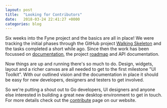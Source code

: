 ```yaml
---
layout: post
title:  "Looking for Contributors"
date:   2018-03-24 22:41:27 +0000
categories: blog
---
```


Six weeks into the Fyne project and the basics are all in place!
We were tracking the initial phases through the GitHub project 
[Walking Skeleton](https://github.com/fyne-io/fyne/projects/1) and the tasks
completed a short while ago. Since then the work has been focussed on
[documentation](https://github.com/fyne-io/fyne/wiki), the project
[roadmap](https://github.com/fyne-io/fyne/wiki/Roadmap) and API documentation.

Now things are up and running there's so much to do. Design, widgets, layout
and a richer canvas are all needed to get to the first milestone "UI Toolkit".
With our outlined vision and the documentation in place it should be
easy for new developers, designers and testers to get involved.

So we're putting a shout out to Go developers, UI designers and anyone
else interested in building a great new desktop environment to get in touch.
For more details check out the
[contribute](/contribute/) page on our
website.

